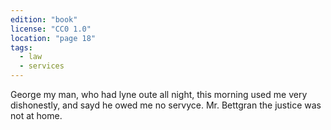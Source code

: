 ```yaml
---
edition: "book"
license: "CC0 1.0"
location: "page 18"
tags:
  - law
  - services
---
```

George my man, who had lyne
oute all night, this morning used me very dishonestly, and sayd
he owed me no servyce. Mr. Bettgran the justice was not at
home.
